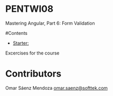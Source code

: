 # PENTWI08
Mastering Angular, Part 6: Form Validation

#Contents
* [Starter:](https://github.com/training4developers/mastering-angular-starter)

Excercises for the course
# Contributors
Omar Sáenz Mendoza
omar.saenz@softtek.com

